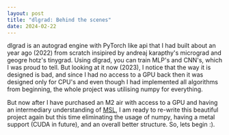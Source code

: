 ```yaml
---
layout: post
title: "dlgrad: Behind the scenes"
date: 2024-02-22
---
```


dlgrad is an autograd engine with PyTorch like api that I had built about an year ago (2022) from scratch insipired by andreaj karapthy's micrograd and geogre hotz's tinygrad. Using dlgrad, you can train MLP's and CNN's, which I was proud to tell. But looking at it now (2023), I notice that the way it is designed is bad, and since I had no access to a GPU back then it was designed only for CPU's and even though I had implemented all algorithms from beginning, the whole project was utilising numpy for everything. 

But now after I have purchased an M2 air with access to a GPU and having an intermediary understanding of [MSL](/_posts/2024-01-30-Understanding-Metal-and-MSL.md), I am ready to re-write this beautiful project again but this time eliminating the usage of numpy, having a metal support (CUDA in future), and an overall better structure. So, lets begin :).